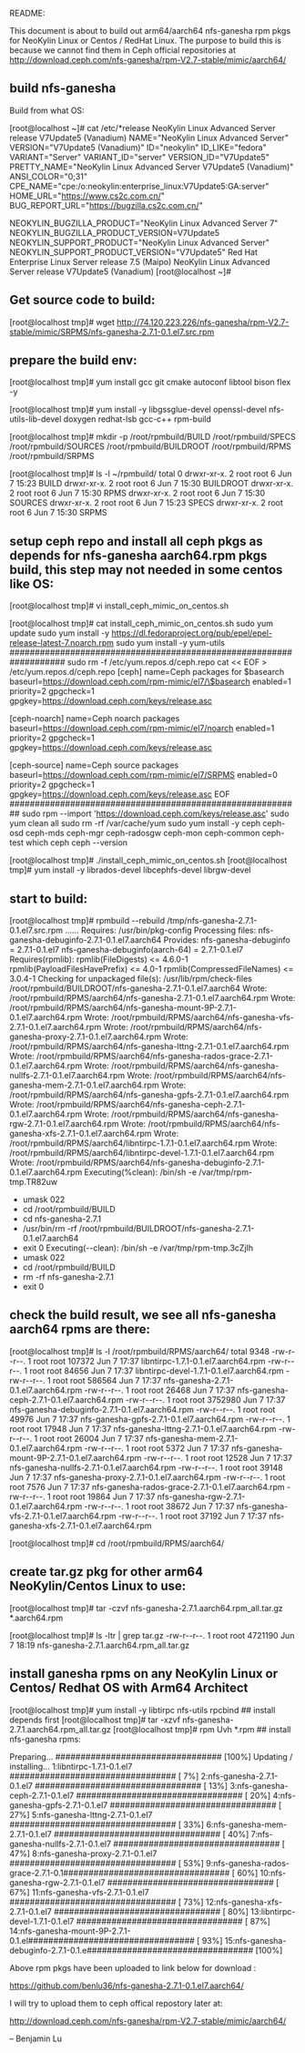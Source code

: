 README:

This document is about to build out arm64/aarch64 nfs-ganesha rpm pkgs for NeoKylin Linux or Centos / RedHat Linux.  The purpose to build this is because we cannot find them in Ceph official repositories at http://download.ceph.com/nfs-ganesha/rpm-V2.7-stable/mimic/aarch64/

## build nfs-ganesha 

Build from what OS:

[root@localhost ~]# cat /etc/*release
NeoKylin Linux Advanced Server release V7Update5 (Vanadium)
NAME="NeoKylin Linux Advanced Server"
VERSION="V7Update5 (Vanadium)"
ID="neokylin"
ID_LIKE="fedora"
VARIANT="Server"
VARIANT_ID="server"
VERSION_ID="V7Update5"
PRETTY_NAME="NeoKylin Linux Advanced Server V7Update5 (Vanadium)"
ANSI_COLOR="0;31"
CPE_NAME="cpe:/o:neokylin:enterprise_linux:V7Update5:GA:server"
HOME_URL="https://www.cs2c.com.cn/"
BUG_REPORT_URL="https://bugzilla.cs2c.com.cn/"

NEOKYLIN_BUGZILLA_PRODUCT="NeoKylin Linux Advanced Server 7"
NEOKYLIN_BUGZILLA_PRODUCT_VERSION=V7Update5
NEOKYLIN_SUPPORT_PRODUCT="NeoKylin Linux Advanced Server"
NEOKYLIN_SUPPORT_PRODUCT_VERSION="V7Update5"
Red Hat Enterprise Linux Server release 7.5 (Maipo)
NeoKylin Linux Advanced Server release V7Update5 (Vanadium)
[root@localhost ~]# 

## Get source code to build:

[root@localhost tmp]# wget http://74.120.223.226/nfs-ganesha/rpm-V2.7-stable/mimic/SRPMS/nfs-ganesha-2.7.1-0.1.el7.src.rpm


## prepare the build env:

[root@localhost tmp]# yum install gcc git cmake autoconf libtool bison flex -y

[root@localhost tmp]# yum install -y libgssglue-devel openssl-devel nfs-utils-lib-devel doxygen redhat-lsb gcc-c++ rpm-build


[root@localhost tmp]# mkdir -p /root/rpmbuild/BUILD /root/rpmbuild/SPECS /root/rpmbuild/SOURCES /root/rpmbuild/BUILDROOT /root/rpmbuild/RPMS /root/rpmbuild/SRPMS

[root@localhost tmp]# ls -l ~/rpmbuild/
total 0
drwxr-xr-x. 2 root root 6 Jun  7 15:23 BUILD
drwxr-xr-x. 2 root root 6 Jun  7 15:30 BUILDROOT
drwxr-xr-x. 2 root root 6 Jun  7 15:30 RPMS
drwxr-xr-x. 2 root root 6 Jun  7 15:30 SOURCES
drwxr-xr-x. 2 root root 6 Jun  7 15:23 SPECS
drwxr-xr-x. 2 root root 6 Jun  7 15:30 SRPMS

  
## setup ceph repo and install all ceph pkgs as depends for nfs-ganesha aarch64.rpm pkgs build, this step may not needed in some centos like OS:

[root@localhost tmp]# vi install_ceph_mimic_on_centos.sh

[root@localhost tmp]# cat install_ceph_mimic_on_centos.sh
sudo yum update
sudo yum install -y https://dl.fedoraproject.org/pub/epel/epel-release-latest-7.noarch.rpm
sudo yum install -y yum-utils
###################################################################
sudo rm -f /etc/yum.repos.d/ceph.repo
cat << EOF > /etc/yum.repos.d/ceph.repo
[ceph]
name=Ceph packages for \$basearch
baseurl=https://download.ceph.com/rpm-mimic/el7/\$basearch
enabled=1
priority=2
gpgcheck=1
gpgkey=https://download.ceph.com/keys/release.asc

[ceph-noarch]
name=Ceph noarch packages
baseurl=https://download.ceph.com/rpm-mimic/el7/noarch
enabled=1
priority=2
gpgcheck=1
gpgkey=https://download.ceph.com/keys/release.asc

[ceph-source]
name=Ceph source packages
baseurl=https://download.ceph.com/rpm-mimic/el7/SRPMS
enabled=0
priority=2
gpgcheck=1
gpgkey=https://download.ceph.com/keys/release.asc
EOF
##########################################################
sudo rpm --import 'https://download.ceph.com/keys/release.asc'
sudo yum clean all
sudo rm -rf /var/cache/yum
sudo yum install -y ceph ceph-osd ceph-mds ceph-mgr ceph-radosgw ceph-mon ceph-common ceph-test
which ceph
ceph --version

[root@localhost tmp]# ./install_ceph_mimic_on_centos.sh 
[root@localhost tmp]# yum install -y librados-devel libcephfs-devel librgw-devel

## start to build:

[root@localhost tmp]# rpmbuild --rebuild /tmp/nfs-ganesha-2.7.1-0.1.el7.src.rpm
…...
Requires: /usr/bin/pkg-config
Processing files: nfs-ganesha-debuginfo-2.7.1-0.1.el7.aarch64
Provides: nfs-ganesha-debuginfo = 2.7.1-0.1.el7 nfs-ganesha-debuginfo(aarch-64) = 2.7.1-0.1.el7
Requires(rpmlib): rpmlib(FileDigests) <= 4.6.0-1 rpmlib(PayloadFilesHavePrefix) <= 4.0-1 rpmlib(CompressedFileNames) <= 3.0.4-1
Checking for unpackaged file(s): /usr/lib/rpm/check-files /root/rpmbuild/BUILDROOT/nfs-ganesha-2.7.1-0.1.el7.aarch64
Wrote: /root/rpmbuild/RPMS/aarch64/nfs-ganesha-2.7.1-0.1.el7.aarch64.rpm
Wrote: /root/rpmbuild/RPMS/aarch64/nfs-ganesha-mount-9P-2.7.1-0.1.el7.aarch64.rpm
Wrote: /root/rpmbuild/RPMS/aarch64/nfs-ganesha-vfs-2.7.1-0.1.el7.aarch64.rpm
Wrote: /root/rpmbuild/RPMS/aarch64/nfs-ganesha-proxy-2.7.1-0.1.el7.aarch64.rpm
Wrote: /root/rpmbuild/RPMS/aarch64/nfs-ganesha-lttng-2.7.1-0.1.el7.aarch64.rpm
Wrote: /root/rpmbuild/RPMS/aarch64/nfs-ganesha-rados-grace-2.7.1-0.1.el7.aarch64.rpm
Wrote: /root/rpmbuild/RPMS/aarch64/nfs-ganesha-nullfs-2.7.1-0.1.el7.aarch64.rpm
Wrote: /root/rpmbuild/RPMS/aarch64/nfs-ganesha-mem-2.7.1-0.1.el7.aarch64.rpm
Wrote: /root/rpmbuild/RPMS/aarch64/nfs-ganesha-gpfs-2.7.1-0.1.el7.aarch64.rpm
Wrote: /root/rpmbuild/RPMS/aarch64/nfs-ganesha-ceph-2.7.1-0.1.el7.aarch64.rpm
Wrote: /root/rpmbuild/RPMS/aarch64/nfs-ganesha-rgw-2.7.1-0.1.el7.aarch64.rpm
Wrote: /root/rpmbuild/RPMS/aarch64/nfs-ganesha-xfs-2.7.1-0.1.el7.aarch64.rpm
Wrote: /root/rpmbuild/RPMS/aarch64/libntirpc-1.7.1-0.1.el7.aarch64.rpm
Wrote: /root/rpmbuild/RPMS/aarch64/libntirpc-devel-1.7.1-0.1.el7.aarch64.rpm
Wrote: /root/rpmbuild/RPMS/aarch64/nfs-ganesha-debuginfo-2.7.1-0.1.el7.aarch64.rpm
Executing(%clean): /bin/sh -e /var/tmp/rpm-tmp.TR82uw
+ umask 022
+ cd /root/rpmbuild/BUILD
+ cd nfs-ganesha-2.7.1
+ /usr/bin/rm -rf /root/rpmbuild/BUILDROOT/nfs-ganesha-2.7.1-0.1.el7.aarch64
+ exit 0
Executing(--clean): /bin/sh -e /var/tmp/rpm-tmp.3cZjIh
+ umask 022
+ cd /root/rpmbuild/BUILD
+ rm -rf nfs-ganesha-2.7.1
+ exit 0

## check the build result, we see all nfs-ganesha aarch64 rpms are there:

[root@localhost tmp]# ls -l /root/rpmbuild/RPMS/aarch64/
total 9348
-rw-r--r--. 1 root root  107372 Jun  7 17:37 libntirpc-1.7.1-0.1.el7.aarch64.rpm
-rw-r--r--. 1 root root   84656 Jun  7 17:37 libntirpc-devel-1.7.1-0.1.el7.aarch64.rpm
-rw-r--r--. 1 root root  586564 Jun  7 17:37 nfs-ganesha-2.7.1-0.1.el7.aarch64.rpm
-rw-r--r--. 1 root root   26468 Jun  7 17:37 nfs-ganesha-ceph-2.7.1-0.1.el7.aarch64.rpm
-rw-r--r--. 1 root root 3752980 Jun  7 17:37 nfs-ganesha-debuginfo-2.7.1-0.1.el7.aarch64.rpm
-rw-r--r--. 1 root root   49976 Jun  7 17:37 nfs-ganesha-gpfs-2.7.1-0.1.el7.aarch64.rpm
-rw-r--r--. 1 root root   17948 Jun  7 17:37 nfs-ganesha-lttng-2.7.1-0.1.el7.aarch64.rpm
-rw-r--r--. 1 root root   26004 Jun  7 17:37 nfs-ganesha-mem-2.7.1-0.1.el7.aarch64.rpm
-rw-r--r--. 1 root root    5372 Jun  7 17:37 nfs-ganesha-mount-9P-2.7.1-0.1.el7.aarch64.rpm
-rw-r--r--. 1 root root   12528 Jun  7 17:37 nfs-ganesha-nullfs-2.7.1-0.1.el7.aarch64.rpm
-rw-r--r--. 1 root root   39148 Jun  7 17:37 nfs-ganesha-proxy-2.7.1-0.1.el7.aarch64.rpm
-rw-r--r--. 1 root root    7576 Jun  7 17:37 nfs-ganesha-rados-grace-2.7.1-0.1.el7.aarch64.rpm
-rw-r--r--. 1 root root   19864 Jun  7 17:37 nfs-ganesha-rgw-2.7.1-0.1.el7.aarch64.rpm
-rw-r--r--. 1 root root   38672 Jun  7 17:37 nfs-ganesha-vfs-2.7.1-0.1.el7.aarch64.rpm
-rw-r--r--. 1 root root   37192 Jun  7 17:37 nfs-ganesha-xfs-2.7.1-0.1.el7.aarch64.rpm

[root@localhost tmp]# cd /root/rpmbuild/RPMS/aarch64/

## create tar.gz pkg for other arm64 NeoKylin/Centos Linux to use:

[root@localhost tmp]# tar -czvf nfs-ganesha-2.7.1.aarch64.rpm_all.tar.gz  *.aarch64.rpm

[root@localhost tmp]# ls -ltr | grep tar.gz
-rw-r--r--. 1 root root 4721190 Jun  7 18:19 nfs-ganesha-2.7.1.aarch64.rpm_all.tar.gz

## install ganesha rpms on any NeoKylin Linux or Centos/ Redhat OS with Arm64 Architect

[root@localhost tmp]# yum install -y libtirpc nfs-utils rpcbind        ## install depends first
[root@localhost tmp]# tar -xzvf nfs-ganesha-2.7.1.aarch64.rpm_all.tar.gz
[root@localhost tmp]# rpm Uvh *.rpm           ## install nfs-ganesha rpms:

Preparing...                          ################################# [100%]
Updating / installing...
   1:libntirpc-1.7.1-0.1.el7          ################################# [  7%]
   2:nfs-ganesha-2.7.1-0.1.el7        ################################# [ 13%]
   3:nfs-ganesha-ceph-2.7.1-0.1.el7   ################################# [ 20%]
   4:nfs-ganesha-gpfs-2.7.1-0.1.el7   ################################# [ 27%]
   5:nfs-ganesha-lttng-2.7.1-0.1.el7  ################################# [ 33%]
   6:nfs-ganesha-mem-2.7.1-0.1.el7    ################################# [ 40%]
   7:nfs-ganesha-nullfs-2.7.1-0.1.el7 ################################# [ 47%]
   8:nfs-ganesha-proxy-2.7.1-0.1.el7  ################################# [ 53%]
   9:nfs-ganesha-rados-grace-2.7.1-0.1################################# [ 60%]
  10:nfs-ganesha-rgw-2.7.1-0.1.el7    ################################# [ 67%]
  11:nfs-ganesha-vfs-2.7.1-0.1.el7    ################################# [ 73%]
  12:nfs-ganesha-xfs-2.7.1-0.1.el7    ################################# [ 80%]
  13:libntirpc-devel-1.7.1-0.1.el7    ################################# [ 87%]
  14:nfs-ganesha-mount-9P-2.7.1-0.1.el################################# [ 93%]
  15:nfs-ganesha-debuginfo-2.7.1-0.1.e################################# [100%]

Above rpm pkgs have been uploaded to link below for download :

https://github.com/benlu36/nfs-ganesha-2.7.1-0.1.el7.aarch64/

I will try to upload them to ceph offical repostory later at:

http://download.ceph.com/nfs-ganesha/rpm-V2.7-stable/mimic/aarch64/


– Benjamin Lu
